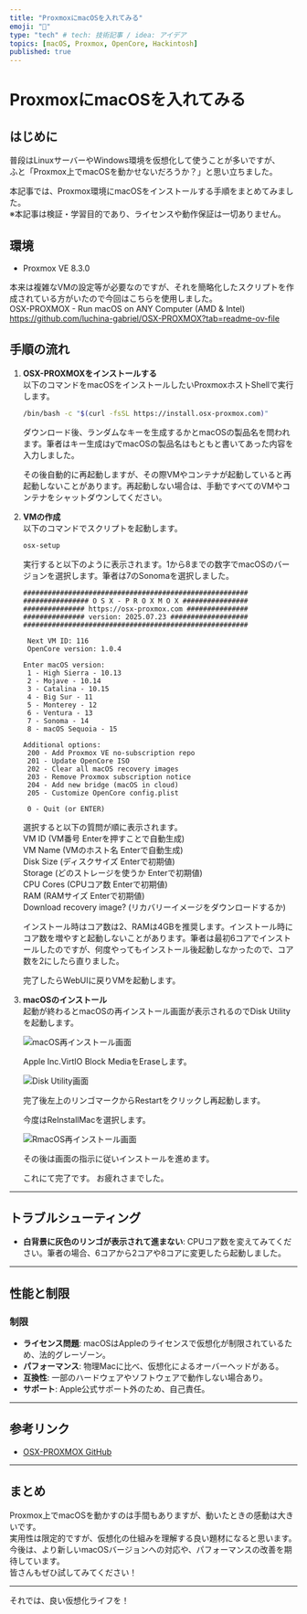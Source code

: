 ```yaml
---
title: "ProxmoxにmacOSを入れてみる"
emoji: "🍎"
type: "tech" # tech: 技術記事 / idea: アイデア
topics: [macOS, Proxmox, OpenCore, Hackintosh]
published: true
---
```


# ProxmoxにmacOSを入れてみる

## はじめに

普段はLinuxサーバーやWindows環境を仮想化して使うことが多いですが、  
ふと「Proxmox上でmacOSを動かせないだろうか？」と思い立ちました。  

本記事では、Proxmox環境にmacOSをインストールする手順をまとめてみました。  
※本記事は検証・学習目的であり、ライセンスや動作保証は一切ありません。

## 環境

- Proxmox VE 8.3.0

本来は複雑なVMの設定等が必要なのですが、それを簡略化したスクリプトを作成されている方がいたので今回はこちらを使用しました。  
OSX-PROXMOX - Run macOS on ANY Computer (AMD & Intel)  
https://github.com/luchina-gabriel/OSX-PROXMOX?tab=readme-ov-file

## 手順の流れ

1. **OSX-PROXMOXをインストールする**  
   以下のコマンドをmacOSをインストールしたいProxmoxホストShellで実行します。

   ```bash
   /bin/bash -c "$(curl -fsSL https://install.osx-proxmox.com)"
   ```

   ダウンロード後、ランダムなキーを生成するかとmacOSの製品名を問われます。筆者はキー生成はyでmacOSの製品名はもともと書いてあった内容を入力しました。

   その後自動的に再起動しますが、その際VMやコンテナが起動していると再起動しないことがあります。再起動しない場合は、手動ですべてのVMやコンテナをシャットダウンしてください。

2. **VMの作成**  
   以下のコマンドでスクリプトを起動します。

   ```bash
   osx-setup
   ```

   実行すると以下のように表示されます。1から8までの数字でmacOSのバージョンを選択します。筆者は7のSonomaを選択しました。

   ```
   #######################################################
   ################ O S X - P R O X M O X ################
   ############### https://osx-proxmox.com ###############
   ############### version: 2025.07.23 ###################
   #######################################################

    Next VM ID: 116
    OpenCore version: 1.0.4

   Enter macOS version:
    1 - High Sierra - 10.13
    2 - Mojave - 10.14
    3 - Catalina - 10.15
    4 - Big Sur - 11
    5 - Monterey - 12
    6 - Ventura - 13
    7 - Sonoma - 14
    8 - macOS Sequoia - 15

   Additional options:
    200 - Add Proxmox VE no-subscription repo
    201 - Update OpenCore ISO
    202 - Clear all macOS recovery images
    203 - Remove Proxmox subscription notice
    204 - Add new bridge (macOS in cloud)
    205 - Customize OpenCore config.plist

    0 - Quit (or ENTER)
   ```

   選択すると以下の質問が順に表示されます。  
   VM ID (VM番号 Enterを押すことで自動生成)  
   VM Name (VMのホスト名 Enterで自動生成)  
   Disk Size (ディスクサイズ Enterで初期値)  
   Storage (どのストレージを使うか Enterで初期値)  
   CPU Cores (CPUコア数 Enterで初期値)  
   RAM (RAMサイズ Enterで初期値)  
   Download recovery image? (リカバリーイメージをダウンロードするか)

   インストール時はコア数は2、RAMは4GBを推奨します。インストール時にコア数を増やすと起動しないことがあります。筆者は最初6コアでインストールしたのですが、何度やってもインストール後起動しなかったので、コア数を2にしたら直りました。

   完了したらWebUIに戻りVMを起動します。

3. **macOSのインストール**  
   起動が終わるとmacOSの再インストール画面が表示されるのでDisk Utilityを起動します。

   ![macOS再インストール画面](/images/komenikki-2025-09-01/reinstall_disk.png)

   Apple Inc.VirtIO Block MediaをEraseします。

   ![Disk Utility画面](/images/komenikki-2025-09-01/disk_utility.png)

   完了後左上のリンゴマークからRestartをクリックし再起動します。

   今度はReInstallMacを選択します。

   ![RmacOS再インストール画面](/images/komenikki-2025-09-01/reinstall_reinstall.png)

    その後は画面の指示に従いインストールを進めます。

    これにて完了です。
    お疲れさまでした。
---

## トラブルシューティング
- **白背景に灰色のリンゴが表示されて進まない**: CPUコア数を変えてみてください。筆者の場合、6コアから2コアや8コアに変更したら起動しました。
---

## 性能と制限

### 制限
- **ライセンス問題**: macOSはAppleのライセンスで仮想化が制限されているため、法的グレーゾーン。
- **パフォーマンス**: 物理Macに比べ、仮想化によるオーバーヘッドがある。
- **互換性**: 一部のハードウェアやソフトウェアで動作しない場合あり。
- **サポート**: Apple公式サポート外のため、自己責任。

---

## 参考リンク

- [OSX-PROXMOX GitHub](https://github.com/luchina-gabriel/OSX-PROXMOX)

---

## まとめ

Proxmox上でmacOSを動かすのは手間もありますが、動いたときの感動は大きいです。  
実用性は限定的ですが、仮想化の仕組みを理解する良い題材になると思います。  
今後は、より新しいmacOSバージョンへの対応や、パフォーマンスの改善を期待しています。  
皆さんもぜひ試してみてください！

---

それでは、良い仮想化ライフを！